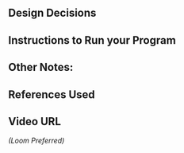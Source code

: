 ## Design Decisions



## Instructions to Run your Program



## Other Notes:




## References Used




## Video URL
*(Loom Preferred)*





